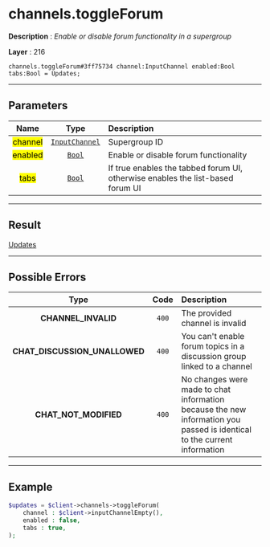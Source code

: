 # channels.toggleForum

**Description** : *Enable or disable forum functionality in a supergroup*

**Layer** : 216

```tl
channels.toggleForum#3ff75734 channel:InputChannel enabled:Bool tabs:Bool = Updates;
```

---

## Parameters

| Name | Type | Description |
| :---: | :---: | :--- |
| <mark>channel</mark> | [`InputChannel`](type/InputChannel) | Supergroup ID |
| <mark>enabled</mark> | [`Bool`](type/Bool) | Enable or disable forum functionality |
| <mark>tabs</mark> | [`Bool`](type/Bool) | If true enables the tabbed forum UI, otherwise enables the list-based forum UI |

---

## Result

[Updates](type/Updates)

---

## Possible Errors

| Type | Code | Description |
| :---: | :---: | :--- |
| **CHANNEL_INVALID** | `400` | The provided channel is invalid |
| **CHAT_DISCUSSION_UNALLOWED** | `400` | You can't enable forum topics in a discussion group linked to a channel |
| **CHAT_NOT_MODIFIED** | `400` | No changes were made to chat information because the new information you passed is identical to the current information |

---

## Example

```php
$updates = $client->channels->toggleForum(
	channel : $client->inputChannelEmpty(),
	enabled : false,
	tabs : true,
);
```